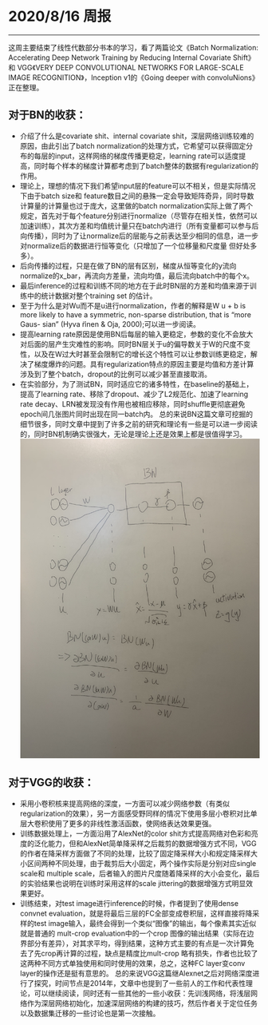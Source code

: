 #  2020/8/16 周报 
---
这周主要结束了线性代数部分书本的学习，看了两篇论文《Batch Normalization: Accelerating Deep Network Training by Reducing Internal Covariate Shift》和 VGG《VERY DEEP CONVOLUTIONAL NETWORKS FOR LARGE-SCALE IMAGE RECOGNITION》，Inception v1的《Going deeper with convoluNions》正在整理。
## 对于BN的收获：
* 介绍了什么是covariate shit、internal covariate shit，深层网络训练较难的原因，由此引出了batch normalization的处理方式，它希望可以获得固定分布的每层的input，这样网络的梯度传播更稳定，learning rate可以适度提高，同时每个样本的梯度计算都考虑到了batch整体的数据有regularization的作用。
* 理论上，理想的情况下我们希望input层的feature可以不相关，但是实际情况下由于batch size和 feature数目之间的悬殊一定会导致矩阵奇异，同时导数计算量的计算量也过于庞大，这里做的batch normalization实际上做了两个规定，首先对于每个feature分别进行normalize（尽管存在相关性，依然可以加速训练），其次方差和均值统计量只在batch内进行（所有变量都可以参与后向传播），同时为了让normalize后的层能与之前表达至少相同的信息，进一步对normalize后的数据进行恒等变化（只增加了一个位移量和尺度量 但好处多多）。
* 后向传播的过程，只是在做了BN的层有区别，梯度从恒等变化的y流向normalize的x_bar，再流向方差量，流向均值，最后流向batch中的每个x。
* 最后inference的过程和训练不同的地方在于此时BN层的方差和均值来源于训练中的统计数据对整个training set 的估计。
* 至于为什么是对Wu而不是u进行normalization，作者的解释是W u + b is more likely to have a symmetric, non-sparse distribution, that is “more Gaus- sian” (Hyva ̈rinen & Oja, 2000);可以进一步阅读。
* 提高learning rate原因是使用BN后每层的输入更稳定，参数的变化不会放大对后面的层产生灾难性的影响。同时BN层关于u的偏导数关于W的尺度不变性，以及在W过大时甚至会限制它的增长这个特性可以让参数训练更稳定，解决了梯度爆炸的问题。具有regularization特点的原因主要是均值和方差计算涉及到了整个batch，dropout的比例可以减少甚至直接取消。
* 在实验部分，为了测试BN，同时适应它的诸多特性，在baseline的基础上，提高了learning rate、移除了dropout、减少了L2规范化、加速了learning rate decay、LRN被发现没有作用也被相应移除，同时shuffle更彻底避免epoch间几张图片同时出现在同一batch内。
总的来说BN这篇文章可挖掘的细节很多，同时文章中提到了许多之前的研究和理论有一些是可以进一步阅读的，同时BN机制确实很强大，无论是理论上还是效果上都是很值得学习。
![f](picture/BN.jpg )
## 对于VGG的收获：
* 采用小卷积核来提高网络的深度，一方面可以减少网络参数（有类似regularization的效果），另一方面感受野同样的情况下使用多层小卷积对比单层大卷积使用了更多的非线性激活函数，使网络表达效果更强。
* 训练数据处理上，一方面沿用了AlexNet的color shit方式提高网络对色彩和亮度的泛化能力，但和AlexNet简单降采样之后裁剪的数据增强方式不同，VGG的作者在降采样方面做了不同的处理，比较了固定降采样大小和规定降采样大小区间两种不同处理，由于裁剪后大小固定，两个操作实际是分别对应single scale和 multiple scale，后者输入的图片尺度随着降采样的大小会变化，最后的实验结果也说明在训练时采用这样的scale jittering的数据增强方式明显效果更好。
* 训练结束，对test image进行inference的时候，作者提到了使用dense convnet evaluation，就是将最后三层的FC全部变成卷积层，这样直接将降采样的test image输入，最终会得到一个类似“图像”的输出，每个像素其实近似就是普通的 mult-crop evaluation中的一个crop 图像的输出结果（实际在边界部分有差异），对其求平均，得到结果，这种方式主要的有点是一次计算免去了先crop再计算的过程，缺点是精度比mult-crop 略有损失，作者也比较了这两种不同方式单独使用和同时使用的效果，总之，这种FC layer变conv layer的操作还是挺有意思的。
总的来说VGG这篇继Alexnet之后对网络深度进行了探究，时间节点是2014年，文章中也提到了一些前人的工作和代表性理论，可以继续阅读，同时还有一些其他的一些小收获：先训浅网络，将浅层网络作为深层网络初始化，加速深层网络的构建的技巧，然后作者关于定位任务以及数据集迁移的一些讨论也是第一次接触。

